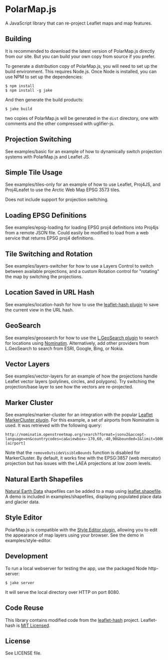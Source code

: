 # PolarMap.js

A JavaScript library that can re-project Leaflet maps and map features.

## Building

It is recommended to download the latest version of PolarMap.js directly from our site. But you can build your own copy from source if you prefer.

To generate a distribution copy of PolarMap.js, you will need to set up the build environment. This requires Node.js. Once Node is installed, you can use NPM to set up the dependencies:

    $ npm install
    $ npm install -g jake

And then generate the build products:

    $ jake build

two copies of PolarMap.js will be generated in the `dist` directory, one with comments and the other compressed with uglifier-js.

## Projection Switching

See examples/basic for an example of how to dynamically switch projection systems with PolarMap.js and Leaflet JS.

## Simple Tile Usage

See examples/tiles-only for an example of how to use Leaflet, Proj4JS, and Proj4Leafet to use the Arctic Web Map EPSG 3573 tiles.

Does not include support for projection switching.

## Loading EPSG Definitions

See examples/epsg-loading for loading EPSG proj4 definitions into Proj4js from a remote JSON file. Could easily be modified to load from a web service that returns EPSG proj4 definitions.

## Tile Switching and Rotation

See examples/layers-switcher for how to use a Layers Control to switch between available projections, and a custom Rotation control for "rotating" the map by switching the projections.

## Location Saved in URL Hash

See examples/location-hash for how to use the [leaflet-hash plugin](https://github.com/mlevans/leaflet-hash) to save the current view in the URL hash.

## GeoSearch

See examples/geosearch for how to use the [L.GeoSearch plugin](https://github.com/smeijer/L.GeoSearch) to search for locations using [Nominatim](https://wiki.openstreetmap.org/wiki/Nominatim). Alternatively, add other providers from L.GeoSearch to search from ESRI, Google, Bing, or Nokia.

## Vector Layers

See examples/vector-layers for an example of how the projections handle Leaflet vector layers (polylines, circles, and polygons). Try switching the projection/base layer to see how the vectors are re-projected.

## Marker Cluster

See examples/marker-cluster for an integration with the popular [Leaflet MarkerCluster plugin](https://github.com/Leaflet/Leaflet.markercluster). For this example, a set of airports from Nominatim is used. It was retrieved with the following query:

    http://nominatim.openstreetmap.org/search?format=jsonv2&accept-language=en&countrycodes=ca&viewbox=-170,60,-40,90&bounded=1&limit=5000&q=[airport]

Note that the `removeOutsideVisibleBounds` function is disabled for MarkerCluster. By default, it works fine with the EPSG:3857 (web mercator) projection but has issues with the LAEA projections at low zoom levels.

## Natural Earth Shapefiles

[Natural Earth Data](http://www.naturalearthdata.com/downloads/) shapefiles can be added to a map using [leaflet.shapefile](https://github.com/calvinmetcalf/leaflet.shapefile). A demo is included in examples/shapefiles, displaying populated place data and glacier data.

## Style Editor

PolarMap.js is compatible with the [Style Editor plugin](https://github.com/dwilhelm89/Leaflet.StyleEditor), allowing you to edit the appearance of map layers using your browser. See the demo in examples/style-editor.

## Development

To run a local webserver for testing the app, use the packaged Node http-server:

    $ jake server

It will serve the local directory over HTTP on port 8080.

## Code Reuse

This library contains modified code from the [leaflet-hash](https://github.com/mlevans/leaflet-hash) project. Leaflet-hash is [MIT Licensed](http://opensource.org/licenses/MIT).

## License

See LICENSE file.

